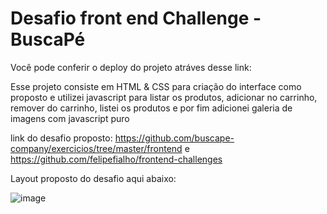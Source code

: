 <h1>Desafio front end Challenge - BuscaPé</h1>
Você pode conferir o deploy do projeto atráves desse link: 

Esse projeto consiste em HTML & CSS para criação do interface como proposto e utilizei javascript para listar os produtos, adicionar no carrinho, remover do carrinho, listei os produtos e por fim adicionei galeria de imagens com javascript puro

link do desafio proposto: https://github.com/buscape-company/exercicios/tree/master/frontend e https://github.com/felipefialho/frontend-challenges 

Layout proposto do desafio aqui abaixo: 

![image](https://github.com/gabswyl/desafioBuscape/assets/129692053/b57df22e-7a6e-47b6-8ae5-65056f965c6a)




